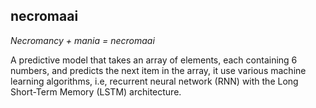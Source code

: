 ## necromaai
_Necromancy + mania = necromaai_

A predictive model that takes an array of elements, each containing 6 numbers, and predicts the next item in the array, it use various machine learning algorithms, i.e, recurrent neural network (RNN) with the Long Short-Term Memory (LSTM) architecture.


